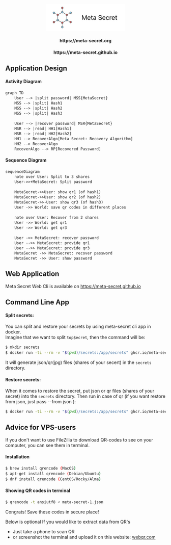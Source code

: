 
<p align="center">
  <img alt="Meta Secret" src="https://github.com/meta-secret/meta-secret-node/blob/main/docs/img/meta-secret-logo.jpg" width="250" />
  
  <h4 align="center"> https://meta-secret.org </h4>
  <h4 align="center"> https://meta-secret.github.io </h4>
</p>

## Application Design

#### Activity Diagram
```mermaid
graph TD
    User --> |split password| MSS{MetaSecret}
    MSS --> |split| Hash1
    MSS --> |split| Hash2
    MSS --> |split| Hash3
    
    User --> |recover password| MSR{MetaSecret}
    MSR --> |read| HH1[Hash1]
    MSR --> |read| HH2[Hash2]
    HH1 --> RecoverAlgo[Meta Secret: Recovery Algorithm]
    HH2 --> RecoverAlgo
    RecoverAlgo --> RP[Recovered Password]
```

#### Sequence Diagram
```mermaid
sequenceDiagram
    note over User: Split to 3 shares
    User->>+MetaSecret: Split password
    
    MetaSecret->>User: show qr1 (of hash1)
    MetaSecret->>User: show qr2 (of hash2)
    MetaSecret->>-User: show qr3 (of hash3)
    User ->> World: save qr codes in different places

    note over User: Recover from 2 shares
    User ->> World: get qr1
    User ->> World: get qr3

    User ->> MetaSecret: recover password
    User -->> MetaSecret: provide qr1
    User -->> MetaSecret: provide qr3
    MetaSecret ->> MetaSecret: recover password
    MetaSecret ->> User: show password
```

## Web Application
Meta Secret Web Cli is available on https://meta-secret.github.io

## Command Line App

#### Split secrets:
You can split and restore your secrets by using meta-secret cli app in docker.
<br>
Imagine that we want to split `top$ecret`, then the command will be: 

```bash
$ mkdir secrets
$ docker run -ti --rm -v "$(pwd)/secrets:/app/secrets" ghcr.io/meta-secret/cli:latest split --secret top$ecret 
```

It will generate json/qr(jpg) files (shares of your secert) in the `secrets` directory.

#### Restore secrets:
When it comes to restore the secret, put json or qr files (shares of your secret) into the `secrets` directory.
Then run in case of qr (if you want restore from json, just pass --from json ):

```bash
$ docker run -ti --rm -v "$(pwd)/secrets:/app/secrets" ghcr.io/meta-secret/cli:latest restore --from qr 
```

## Advice for VPS-users
If you don't want to use FileZilla to download QR-codes to see on your computer, you can see them in terminal.

#### Installation
```bash
$ brew install qrencode (MacOS)
$ apt-get install qrencode (Debian/Ubuntu)
$ dnf install qrencode (CentOS/Rocky/Alma)
```

#### Showing QR codes in terminal
```bash
$ qrencode -t ansiutf8 < meta-secret-1.json
```

Congrats! Save these codes in secure place!

Below is optional
If you would like to extract data from QR's
  * Just take a phone to scan QR
  * or screenshot the terminal and upload it on this website: [webqr.com](https://webqr.com)

<br>
